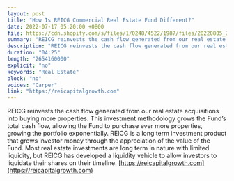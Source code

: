 ```yaml
---
layout: post
title: "How Is REICG Commercial Real Estate Fund Different?"
date: 2022-07-17 05:20:00 +0800
file: https://cdn.shopify.com/s/files/1/0248/4522/1987/files/20220805_2.mp3?v=1659658392
summary: "REICG reinvests the cash flow generated from our real estate acquisitions into buying more properties. This investment methodology grows the Fund’s total cash flow, allowing the Fund to purchase ever more properties, growing the portfolio exponentially. REICG is a long term investment product that grows investor money through the appreciation of the value of the Fund. Most real estate investments are long term in nature with limited liquidity, but REICG has developed a liquidity vehicle to allow investors to liquidate their shares on their timeline."
description: "REICG reinvests the cash flow generated from our real estate acquisitions into buying more properties. This investment methodology grows the Fund’s total cash flow, allowing the Fund to purchase ever more properties, growing the portfolio exponentially. REICG is a long term investment product that grows investor money through the appreciation of the value of the Fund. Most real estate investments are long term in nature with limited liquidity, but REICG has developed a liquidity vehicle to allow investors to liquidate their shares on their timeline. visite site:<a href='https://reicapitalgrowth.com'>https://reicapitalgrowth.com</a>"
duration: "04:25"
length: "2654160000"
explicit: "no"
keywords: "Real Estate"
block: "no"
voices: "Carper"
link: "https://reicapitalgrowth.com"
---
```


REICG reinvests the cash flow generated from our real estate acquisitions into buying more properties. This investment methodology grows the Fund’s total cash flow, allowing the Fund to purchase ever more properties, growing the portfolio exponentially. REICG is a long term investment product that grows investor money through the appreciation of the value of the Fund. Most real estate investments are long term in nature with limited liquidity, but REICG has developed a liquidity vehicle to allow investors to liquidate their shares on their timeline. [https://reicapitalgrowth.com](https://reicapitalgrowth.com)
